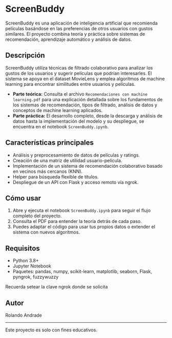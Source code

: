 # ScreenBuddy

ScreenBuddy es una aplicación de inteligencia artificial que recomienda películas basándose en las preferencias de otros usuarios con gustos similares. El proyecto combina teoría y práctica sobre sistemas de recomendación, aprendizaje automático y análisis de datos.

## Descripción

ScreenBuddy utiliza técnicas de filtrado colaborativo para analizar los gustos de los usuarios y sugerir películas que podrían interesarles. El sistema se apoya en el dataset MovieLens y emplea algoritmos de machine learning para encontrar similitudes entre usuarios y películas.

- **Parte teórica:** Consulta el archivo `Recomendaciones con machine learning.pdf` para una explicación detallada sobre los fundamentos de los sistemas de recomendación, tipos de filtrado, análisis de datos y conceptos de machine learning aplicados.
- **Parte práctica:** El desarrollo completo, desde la descarga y análisis de datos hasta la implementación del modelo y su despliegue, se encuentra en el notebook `ScreenBuddy.ipynb`.

## Características principales
- Análisis y preprocesamiento de datos de películas y ratings.
- Creación de una matriz de utilidad usuario-película.
- Implementación de un sistema de recomendación colaborativo basado en vecinos más cercanos (KNN).
- Helper para búsqueda flexible de títulos.
- Despliegue de un API con Flask y acceso remoto vía ngrok.

## Cómo usar
1. Abre y ejecuta el notebook `ScreenBuddy.ipynb` para seguir el flujo completo del proyecto.
2. Consulta el PDF para entender la teoría detrás de cada paso.
3. Puedes adaptar el código para usar tus propios datos o extender el sistema con nuevos algoritmos.

## Requisitos
- Python 3.8+
- Jupyter Notebook
- Paquetes: pandas, numpy, scikit-learn, matplotlib, seaborn, Flask, pyngrok, fuzzywuzzy

Recuerda setear la clave ngrok donde se solicita


## Autor
Rolando Andrade

---

Este proyecto es solo con fines educativos.
